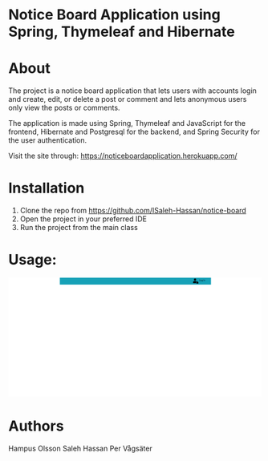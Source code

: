 # Notice Board Application using Spring, Thymeleaf and Hibernate

# About

The project is a notice board application that lets users with accounts login and create, edit, or delete a post or comment and lets anonymous users only
view the posts or comments. 

The application is made using Spring, Thymeleaf and JavaScript for the frontend, Hibernate and Postgresql for the backend, and Spring Security for the 
user authentication.

Visit the site through: https://noticeboardapplication.herokuapp.com/

# Installation

1. Clone the repo from https://github.com/ISaleh-Hassan/notice-board
2. Open the project in your preferred IDE
3. Run the project from the main class

# Usage:
![](notice-board.gif)

# Authors
Hampus Olsson
Saleh Hassan
Per Vågsäter

